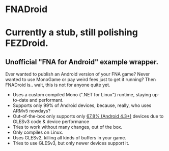# FNADroid
# Currently a stub, still polishing FEZDroid.
## Unofficial "FNA for Android" example wrapper.

Ever wanted to publish an Android version of your FNA game? Never wanted to use MonoGame or pay weird fees just to get it running? Then FNADroid is.. wait, this is not for anyone quite yet.

* Uses a custom compiled Mono (".NET for Linux") runtime, staying up-to-date and performant.
* Supports only 99% of Android devices, because, really, who uses ARMv5 nowdays?
* Out-of-the-box only supports only [67.8% (Android 4.3+)](https://developer.android.com/about/dashboards/index.html?utm_source=suzunone) devices due to GLESv3 code & device performance
* Tries to work without many changes, out of the box.
* Only compiles on Linux.
* Uses GLESv2, killing all kinds of buffers in your game.
* Tries to use GLESv3, but only newer devices support it.

